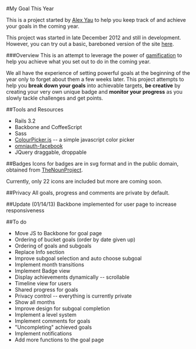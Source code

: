 #My Goal This Year

This is a project started by [Alex Yau](https://github.com/ayau) to help you keep track of and achieve your goals in the coming year.

This project was started in late December 2012 and still in development. However, you can try out a basic, bareboned version of the site [here](http://mygoalthisyear.herokuapp.com/).

###Overview
This is an attempt to leverage the power of [gamification](http://www.youtube.com/watch?v=lfBpsV1Hwqs) to help you achieve what you set out to do in the coming year. 

We all have the experience of setting powerful goals at the beginning of the year only to forget about them a few weeks later. This project attempts to help you __break down your goals__ into achievable targets, __be creative__ by creating your very own unique badge and __monitor your progress__ as you slowly tackle challenges and get points.

##Tools and Resources
* Rails 3.2
* Backbone and CoffeeScript
* Sass
* [ColourPicker.js](http://safalra.com/web-design/javascript/colour-picker/) -- a simple javascript color picker
* [omniauth-facebook](https://github.com/mkdynamic/omniauth-facebook)
* JQuery draggable, droppable


##Badges
Icons for badges are in svg format and in the public domain, obtained from [TheNounProject](http://thenounproject.com/).

Currently, only 22 icons are included but more are coming soon.

##Privacy
All goals, progress and comments are private by default.

##Update (01/14/13)
    Backbone implemented for user page to increase responsiveness

##To do
* Move JS to Backbone for goal page
* Ordering of bucket goals (order by date given up)
* Ordering of goals and subgoals
* Replace Info section
* Improve subgoal selection and auto choose subgoal
* Implement month transitions
* Implement Badge view
* Display achievements dynamically -- scrollable
* Timeline view for users
* Shared progress for goals
* Privacy control -- everything is currently private
* Show all months
* Improve design for subgoal completion
* Implement a level system
* Implement comments for goals
* "Uncompleting" achieved goals
* Implement notifications
* Add more functions to the goal page

